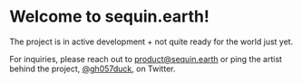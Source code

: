 # Welcome to sequin.earth!

The project is in active development + not quite ready for the world just yet. 

For inquiries, please reach out to product@sequin.earth or ping the artist behind the project, [@gh057duck](https://twitter.com/gh057duck), on Twitter. 
